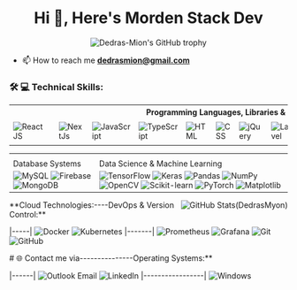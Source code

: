 <h1 align="center">Hi 👋, Here's Morden Stack Dev</h1>

<div align="center">
  <picture>
      <img src="https://github-profile-trophy.vercel.app/?username=Dedras-Mion&column=-1&theme=transparent" alt="Dedras-Mion's GitHub trophy">
    </picture>
</div>



- 📫 How to reach me **dedrasmion@gmail.com**
<h3>🛠️ 💻 Technical Skills:</h3>
<table>
  <tr>
    <th colspan="15">Programming Languages, Libraries & Frameworks</th>
  </tr>
  <tr>
    <td><img src="https://cdn.jsdelivr.net/gh/devicons/devicon/icons/react/react-original.svg" width="40" alt="ReactJS" width="40" height="40"/></td>
    <td><img src="https://raw.githubusercontent.com/devicons/devicon/master/icons/nodejs/nodejs-original-wordmark.svg" alt="nodejs" width="40" height="40"/></td>
    <td><img src="https://cdn.jsdelivr.net/gh/devicons/devicon/icons/nextjs/nextjs-original-wordmark.svg" width="40"  alt="NextJs" /></td>
    <td><img src="https://cdn.jsdelivr.net/gh/devicons/devicon/icons/javascript/javascript-original.svg" width="40" alt="JavaScript" /></td>
    <td><img src="https://cdn.jsdelivr.net/gh/devicons/devicon/icons/typescript/typescript-original.svg" width="40" alt="TypeScript" /></td>
    <td><img src="https://cdn.jsdelivr.net/gh/devicons/devicon/icons/html5/html5-original.svg" width="40" alt="HTML" /></td>
    <td><img src="https://cdn.jsdelivr.net/gh/devicons/devicon/icons/css3/css3-original.svg" width="40" alt="CSS" /></td>
    <td><img src="https://cdn.jsdelivr.net/gh/devicons/devicon/icons/jquery/jquery-original.svg" width="40" alt="jQuery" /></td>
    <td><img src="https://cdn.jsdelivr.net/gh/devicons/devicon/icons/laravel/laravel-original.svg" width="40" alt="Laravel" /></td>
    <td><img src="https://cdn.jsdelivr.net/gh/devicons/devicon/icons/php/php-original.svg" width="40" alt="PHP" /></td>
    <td><img src="https://cdn.jsdelivr.net/gh/devicons/devicon/icons/flask/flask-original.svg" width="40" alt="Flask" /></td>
    <td><img src="https://cdn.jsdelivr.net/gh/devicons/devicon/icons/express/express-original.svg" width="40" alt="ExpressJS" /></td>
    <td><img src="https://cdn.jsdelivr.net/gh/devicons/devicon/icons/python/python-original.svg" width="40" alt="Python" /></td>
    <td><img src="https://cdn.jsdelivr.net/gh/devicons/devicon/icons/c/c-original.svg" width="40" alt="C" /></td>
    <td><img src="https://cdn.jsdelivr.net/gh/devicons/devicon/icons/cplusplus/cplusplus-original.svg" width="40" alt="C++" /> </td>
  </tr>
</table>
   
  <table>
    <th>
      <tr>
        <td>Database Systems</td>
        <td>Data Science & Machine Learning</td>
      </tr>
    </th>
    <tr>
      <td>
        <img src="https://cdn.jsdelivr.net/gh/devicons/devicon/icons/mysql/mysql-original.svg" width="40" alt="MySQL" />
        <img src="https://cdn.jsdelivr.net/gh/devicons/devicon/icons/firebase/firebase-original.svg" width="40" alt="Firebase" />
        <img src="https://cdn.jsdelivr.net/gh/devicons/devicon/icons/mongodb/mongodb-original.svg" width="40" alt="MongoDB" />
      </td>
        <td>
          <img src="https://cdn.jsdelivr.net/gh/devicons/devicon/icons/tensorflow/tensorflow-original.svg" width="40" alt="TensorFlow" />
          <img src="https://upload.wikimedia.org/wikipedia/commons/a/ae/Keras_logo.svg" width="40" alt="Keras" />
          <img src="https://cdn.jsdelivr.net/gh/devicons/devicon/icons/pandas/pandas-original.svg" width="40" alt="Pandas" />
          <img src="https://cdn.jsdelivr.net/gh/devicons/devicon/icons/numpy/numpy-original.svg" width="40" alt="NumPy" />
          <img src="https://cdn.jsdelivr.net/gh/devicons/devicon/icons/opencv/opencv-original.svg" width="40" alt="OpenCV" />
          <img src="https://cdn.jsdelivr.net/gh/devicons/devicon/icons/scikitlearn/scikitlearn-original.svg" width="40" alt="Scikit-learn" />
          <img src="https://cdn.jsdelivr.net/gh/devicons/devicon/icons/pytorch/pytorch-original.svg" width="40" alt="PyTorch" />
          <img src="https://upload.wikimedia.org/wikipedia/commons/8/84/Matplotlib_icon.svg" width="40" alt="Matplotlib" /> 
        </td>
      </tr>
  </table>
    
   <picture>
    <!-- For dark theme -->
    <source
      srcset="https://github-readme-stats-eight-theta.vercel.app/api?username=danialpahlavan&show_icons=true&theme=algolia&include_all_commits=true&count_private=true"
      media="(prefers-color-scheme: dark)" />
    <!-- For light theme -->
    <source
      srcset="https://github-readme-stats-eight-theta.vercel.app/api?username=danialpahlavan&show_icons=true&theme=transparent&include_all_commits=true&count_private=true"
      media="(prefers-color-scheme: light), (prefers-color-scheme: no-preference)" />
      <img align="right" src="https://github-readme-stats-eight-theta.vercel.app/api?username=danialpahlavan&show_icons=true&theme=transparent&include_all_commits=true&count_private=true" alt="GitHub Stats(DedrasMyon)" />
    </picture>
  **Cloud Technologies:----DevOps & Version Control:**
  <p>
    <span> |-----| </span>
    <img src="https://cdn.jsdelivr.net/gh/devicons/devicon/icons/docker/docker-original.svg" width="40" alt="Docker" />
    <img src="https://cdn.jsdelivr.net/gh/devicons/devicon/icons/kubernetes/kubernetes-plain.svg" width="40" alt="Kubernetes" />
    <span> |-------| </span>
    <img src="https://raw.githubusercontent.com/gilbarbara/logos/master/logos/prometheus.svg" width="40" alt="Prometheus" />
    <img src="https://raw.githubusercontent.com/gilbarbara/logos/master/logos/grafana.svg" width="40" alt="Grafana" />
    <img src="https://cdn.jsdelivr.net/gh/devicons/devicon/icons/git/git-original.svg" width="40" alt="Git" />
    <img src="https://cdn.jsdelivr.net/gh/devicons/devicon/icons/github/github-original.svg" width="40" alt="GitHub" />
  </p>
# 🌐 Contact me via---------------Operating Systems:**
  <p>
    <span> |------| </span>
    <img src="https://upload.wikimedia.org/wikipedia/commons/d/df/Microsoft_Office_Outlook_%282018–present%29.svg" width="40" height="40" alt="Outlook Email" />
    <img src="https://cdn.jsdelivr.net/gh/devicons/devicon/icons/linkedin/linkedin-original.svg" width="40" height="40" alt="LinkedIn" />
    <span> |-----------------| </span>
    <img src="https://cdn.jsdelivr.net/gh/devicons/devicon/icons/windows8/windows8-original.svg" width="40" alt="Windows" />
  </p>





